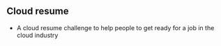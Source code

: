 ## Cloud resume
- A cloud resume challenge to help people to get ready for a job in the cloud industry

